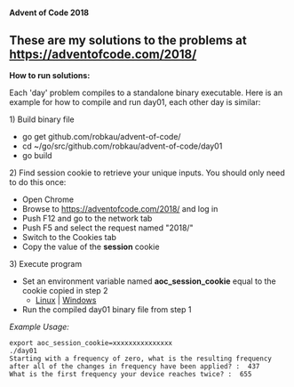 #### Advent of Code 2018

These are my solutions to the problems at 
https://adventofcode.com/2018/
----
**How to run solutions:**  
 
 Each 'day' problem compiles to a standalone binary executable. Here is an example for how to compile and run day01, each other day is similar:
 
1\) Build binary file
 - go get github.com/robkau/advent-of-code/
 - cd ~/go/src/github.com/robkau/advent-of-code/day01
 - go build

2\) Find session cookie to retrieve your unique inputs. You should only need to do this once:
 - Open Chrome
 - Browse to https://adventofcode.com/2018/ and log in
 - Push F12 and go to the network tab
 - Push F5 and select the request named "2018/"
 - Switch to the Cookies tab
 - Copy the value of the **session** cookie

3\) Execute program
 - Set an environment variable named **aoc_session_cookie** equal to the cookie copied in step 2
   - [Linux](https://askubuntu.com/questions/58814/how-do-i-add-environment-variables) | [Windows](https://superuser.com/questions/79612/setting-and-getting-windows-environment-variables-from-the-command-prompt)
 - Run the compiled day01 binary file from step 1
 


*Example Usage:*
 ````cgo
export aoc_session_cookie=xxxxxxxxxxxxxxx
./day01
Starting with a frequency of zero, what is the resulting frequency after all of the changes in frequency have been applied? :  437
What is the first frequency your device reaches twice? :  655
````